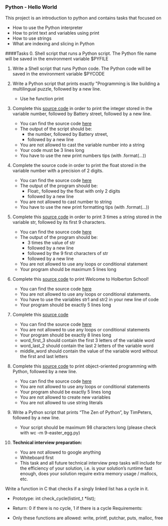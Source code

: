 ###    Python - Hello World
This project is an introduction to python and contains tasks that focused on
  * How to use the Python interpreter
  * How to print text and variables using print
  * How to use strings
  * What are indexing and slicing in Python

####Tasks
0. Shell script that runs a Python script.
The Python file name will be saved in the environment variable $PYFILE

1. Write a Shell script that runs Python code.
The Python code will be saved in the environment variable $PYCODE

2. Write a Python script that prints exactly "Programming is like building a multilingual puzzle, followed by a new line.
    * Use  he function print
3. Complete this [source code](https://github.com/holbertonschool/0x00.py/blob/master/3-print_number.py) in order to print the integer stored in the variable number, followed by Battery street, followed by a new line.
    * You can find the source code [here](https://github.com/holbertonschool/0x00.py/blob/master/3-print_number.py)
    * The output of the script should be:
       * the number, followed by Battery street,
       * followed by a new line
    * You are not allowed to cast the variable number into a string
    * Your code must be 3 lines long
    * You have to use the new print numbers tips (with .format(...))
4. Complete the source code in order to print the float stored in the variable number with a precision of 2 digits.

   * You can find the source code [here](https://github.com/holbertonschool/0x00.py/blob/master/4-print_float.py)
   * The output of the program should be:
      * Float:, followed by the float with only 2 digits
      * followed by a new line
   * You are not allowed to cast number to string
   * You have to use the new print formatting tips (with .format(...))
5. Complete this [source code](https://github.com/holbertonschool/0x00.py/blob/master/5-print_string.py) in order to print 3 times a string stored in the variable str, followed by its first 9 characters.

   * You can find the source code [here](https://github.com/holbertonschool/0x00.py/blob/master/5-print_string.py)
   * The output of the program should be:
      * 3 times the value of str
      * followed by a new line
      * followed by the 9 first characters of str
      * followed by a new line
   * You are not allowed to use any loops or conditional statement
   * Your program should be maximum 5 lines long
6. Complete this [source code](https://github.com/holbertonschool/0x00.py/blob/master/6-concat.py) to print Welcome to Holberton School!

   * You can find the source code [here](https://github.com/holbertonschool/0x00.py/blob/master/6-concat.py)
   * You are not allowed to use any loops or conditional statements.
   * You have to use the variables str1 and str2 in your new line of code
   * Your program should be exactly 5 lines long
7. Complete this [source code](https://github.com/holbertonschool/0x00.py/blob/master/7-edges.py)

   * You can find the source code [here](https://github.com/holbertonschool/0x00.py/blob/master/7-edges.py)
   * You are not allowed to use any loops or conditional statements
   * Your program should be exactly 8 lines long
   * word_first_3 should contain the first 3 letters of the variable word
   * word_last_2 should contain the last 2 letters of the variable word
   * middle_word should contain the value of the variable word without the first and last letters
8. Complete this [source code](https://github.com/holbertonschool/0x00.py/blob/master/8-concat_edges.py) to print object-oriented programming with Python, followed by a new line.

   * You can find the source code [here](https://github.com/holbertonschool/0x00.py/blob/master/8-concat_edges.py)
   * You are not allowed to use any loops or conditional statements
   * Your program should be exactly 5 lines long
   * You are not allowed to create new variables
   * You are not allowed to use string literals
9. Write a Python script that prints “The Zen of Python”, by TimPeters, followed by a new line.

   * Your script should be maximum 98 characters long (please check with wc -m 9-easter_egg.py)
10. **Technical interview preparation:**

    * You are not allowed to google anything
    * Whiteboard first
    * This task and all future technical interview prep tasks will include  for the efficiency of your solution, i.e. is your solution’s runtime fast enough, does your solution require extra memory usage / mallocs, etc.

Write a function in C that checks if a singly linked list has a cycle in it.
   * Prototype: int check_cycle(listint_t *list);
   * Return: 0 if there is no cycle, 1 if there is a cycle
Requirements:

   * Only these functions are allowed: write, printf, putchar, puts, malloc, free
